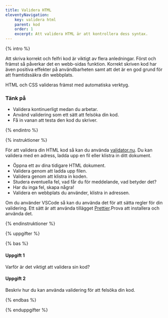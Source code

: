 ```yaml
---
title: Validera HTML
eleventyNavigation:
    key: validera html
    parent: kod
    order: 1
    excerpt: Att validera HTML är att kontrollera dess syntax.
---
```


{% intro %}

Att skriva korrekt och felfri kod är viktigt av flera anledningar. Först och främst så påverkar det en webb-sidas funktion. Korrekt skriven kod har även positiva effekter på användbarheten samt att det är en god grund för att framtidssäkra din webbplats.

HTML och CSS valideras främst med automatiska verktyg.

### Tänk på

-   Validera kontinuerligt medan du arbetar.
-   Använd validering som ett sätt att felsöka din kod.
-   Få in vanan att testa den kod du skriver.

{% endintro %}

{% instruktioner %}

För att validera din HTML kod så kan du använda [validator.nu](https://validator.nu/).
Du kan validera med en adress, ladda upp en fil eller klistra in ditt dokument.

-   Öppna ett av dina tidigare HTML dokument.
-   Validera genom att ladda upp filen.
-   Validera genom att klistra in koden.
-   Studera eventuella fel, vad får du för meddelande, vad betyder det?
-   Har du inga fel, skapa några!
-   Validera en webbplats du använder, klistra in adressen.

Om du använder VSCode så kan du använda det för att sätta regler för din validering. Ett sätt är att använda tillägget [Prettier](https://prettier.io/).Prova att installera och använda det.

{% endinstruktioner %}

{% uppgifter %}

{% bas %}

#### Uppgift 1

Varför är det viktigt att validera sin kod?

#### Uppgift 2

Beskriv hur du kan använda validering för att felsöka din kod.

{% endbas %}

{% enduppgifter %}
